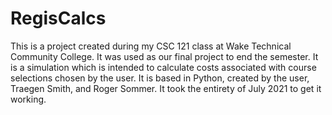 # RegisCalcs
This is a project created during my CSC 121 class at Wake Technical Community College. It was used as our final project to end the semester. It is a simulation which is intended to calculate costs associated with course selections chosen by the user. It is based in Python, created by the user, Traegen Smith, and Roger Sommer. It took the entirety of July 2021 to get it working.
